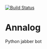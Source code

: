 [![Build Status](https://travis-ci.org/kbeckmann/Annalog.svg?branch=aes-chat)](https://travis-ci.org/kbeckmann/Annalog)
# Annalog
Python jabber bot


